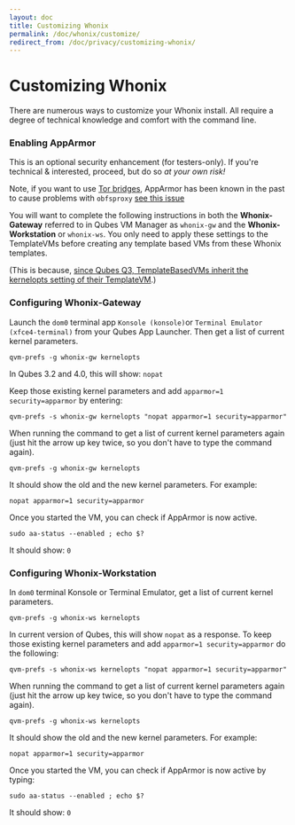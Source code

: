 ```yaml
---
layout: doc
title: Customizing Whonix
permalink: /doc/whonix/customize/
redirect_from: /doc/privacy/customizing-whonix/
---
```


Customizing Whonix
==================

There are numerous ways to customize your Whonix install. All require a degree of technical knowledge and comfort with the command line.

### Enabling AppArmor

This is an optional security enhancement (for testers-only). If you're technical & interested, proceed, but do so *at your own risk!*

Note, if you want to use [Tor bridges](https://www.whonix.org/wiki/Bridges), AppArmor has been known in the past to cause problems with `obfsproxy` [see this issue](https://github.com/Whonix/Whonix/issues/67)

You will want to complete the following instructions in both the **Whonix-Gateway** referred to in Qubes VM Manager as `whonix-gw` and the **Whonix-Workstation** or  `whonix-ws`. You only need to apply these settings to the TemplateVMs before creating any template based VMs from these Whonix templates.

(This is because, [since Qubes Q3, TemplateBasedVMs inherit the kernelopts setting of their TemplateVM](https://github.com/QubesOS/qubes-issues/issues/1091).)

### Configuring Whonix-Gateway

Launch the `dom0` terminal app `Konsole (konsole)`or `Terminal Emulator (xfce4-terminal)` from your Qubes App Launcher. Then get a list of current kernel parameters.

~~~
qvm-prefs -g whonix-gw kernelopts
~~~

In Qubes 3.2 and 4.0, this will show: `nopat`

Keep those existing kernel parameters and add `apparmor=1 security=apparmor` by entering:

~~~
qvm-prefs -s whonix-gw kernelopts "nopat apparmor=1 security=apparmor"
~~~

When running the command to get a list of current kernel parameters again (just hit the arrow up key twice, so you don't have to type the command again).

~~~
qvm-prefs -g whonix-gw kernelopts
~~~

It should show the old and the new kernel parameters. For example:

~~~
nopat apparmor=1 security=apparmor
~~~

Once you started the VM, you can check if AppArmor is now active.

```
sudo aa-status --enabled ; echo $?
```

It should show: `0`

### Configuring Whonix-Workstation

In `dom0` terminal Konsole or Terminal Emulator, get a list of current kernel parameters.

~~~
qvm-prefs -g whonix-ws kernelopts
~~~

In current version of Qubes, this will show `nopat` as a response. To keep those existing kernel parameters and add `apparmor=1 security=apparmor` do the following:

~~~
qvm-prefs -s whonix-ws kernelopts "nopat apparmor=1 security=apparmor"
~~~

When running the command to get a list of current kernel parameters again (just hit the arrow up key twice, so you don't have to type the command again).

~~~
qvm-prefs -g whonix-ws kernelopts
~~~

It should show the old and the new kernel parameters. For example:<br />

~~~
nopat apparmor=1 security=apparmor
~~~

Once you started the VM, you can check if AppArmor is now active by typing:

~~~
sudo aa-status --enabled ; echo $?
~~~

It should show: `0`
